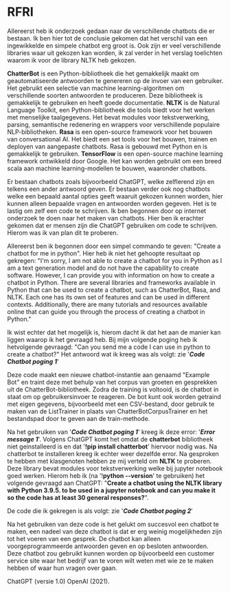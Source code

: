 # RFRI

Allereerst heb ik onderzoek gedaan naar de verschillende chatbots die er bestaan. 
Ik ben hier tot de conclusie gekomen dat het verschil van een ingewikkelde en simpele chatbot erg groot is.
Ook zijn er veel verschillende libraries waar uit gekozen kan worden, ik zal verder in het verslag toelichten waarom ik voor de library NLTK heb gekozen.

**ChatterBot** is een Python-bibliotheek die het gemakkelijk maakt om geautomatiseerde antwoorden te genereren op de invoer van een gebruiker. Het gebruikt een selectie van machine learning-algoritmen om verschillende soorten antwoorden te produceren. Deze bibliotheek is gemakkelijk te gebruiken en heeft goede documentatie.
**NLTK** is de Natural Language Toolkit, een Python-bibliotheek die tools biedt voor het werken met menselijke taalgegevens. Het bevat modules voor tekstverwerking, parsing, semantische redenering en wrappers voor verschillende populaire NLP-bibliotheken.
**Rasa** is een open-source framework voor het bouwen van conversational AI. Het biedt een set tools voor het bouwen, trainen en deployen van aangepaste chatbots. Rasa is gebouwd met Python en is gemakkelijk te gebruiken.
**TensorFlow** is een open-source machine learning framework ontwikkeld door Google. Het kan worden gebruikt om een breed scala aan machine learning-modellen te bouwen, waaronder chatbots.

Er bestaan chatbots zoals bijvoorbeeld ChatGPT, welke zelflerend zijn en telkens een ander antwoord geven. 
Er bestaan verder ook nog chatbots welke een bepaald aantal opties geeft waaruit gekozen kunnen worden, hier kunnen alleen bepaalde vragen en antwoorden worden gegeven. 
Het is te lastig om zelf een code te schrijven. Ik ben begonnen door op internet onderzoek te doen naar het maken van chatbots. Hier ben ik erachter gekomen dat er mensen zijn die ChatGPT gebruiken om code te schrijven. Hierom was ik van plan dit te proberen.

Allereerst ben ik begonnen door een simpel commando te geven: "Create a chatbot for me in python". Hier heb ik niet het gehoopte resultaat op gekregen: "I'm sorry, I am not able to create a chatbot for you in Python as I am a text generation model and do not have the capability to create software. However, I can provide you with information on how to create a chatbot in Python. There are several libraries and frameworks available in Python that can be used to create a chatbot, such as ChatterBot, Rasa, and NLTK. Each one has its own set of features and can be used in different contexts. Additionally, there are many tutorials and resources available online that can guide you through the process of creating a chatbot in Python."

Ik wist echter dat het mogelijk is, hierom dacht ik dat het aan de manier kan liggen waarop ik het gevraagd heb. 
Bij mijn volgende poging heb ik hetvolgende gevraagd: "Can you send me a code I can use in python to create a chatbot?" Het antwoord wat ik kreeg was als volgt:
zie '**_Code Chatbot poging 1_**'

Deze code maakt een nieuwe chatbot-instantie aan genaamd "Example Bot" en traint deze met behulp van het corpus van groeten en gesprekken uit de ChatterBot-bibliotheek. Zodra de training is voltooid, is de chatbot in staat om op gebruikersinvoer te reageren.
De bot kunt ook worden getraind met eigen gegevens, bijvoorbeeld met een CSV-bestand, door gebruik te maken van de ListTrainer in plaats van ChatterBotCorpusTrainer en het bestandspad door te geven aan de train-methode.

Na het gebruiken van '**_Code Chatbot poging 1_**' kreeg ik deze error: '**_Error message 1_**'.
Volgens ChatGPT komt het omdat de **chatterbot** bibliotheek niet geinstalleerd is en dat '**!pip install chatterbot**' hiervoor nodig was.
Na chatterbot te installeren kreeg ik echter weer dezelfde error. Na gesproken te hebben met klasgenoten hebben ze mij verteld om **NLTK** te proberen. Deze library bevat modules voor tekstverwerking welke bij jupyter notebook goed werken. Hierom heb ik (na '!**python --version**' te gebruiken) het volgende gevraagd aan ChatGPT: "**Create a chatbot using the NLTK library with Python 3.9.5. to be used in a jupyter notebook and can you make it so the code has at least 30 general responses?**". 

De code die ik gekregen is als volgt:
zie '**_Code Chatbot poging 2_**'

Na het gebruiken van deze code is het gelukt om succesvol een chatbot te maken, een nadeel van deze chatbot is dat er erg weinig mogelijkheden zijn tot het voeren van een gesprek. De chatbot kan alleen voorgeprogrammeerde antwoorden geven en op besloten antwoorden. Deze chatbot zou gebruikt kunnen worden op bijvoorbeeld een customer service site waar het bedrijf van te voren wilt weten met wie ze te maken hebben of waar hun vragen over gaan.

ChatGPT (versie 1.0) OpenAI (2021).

